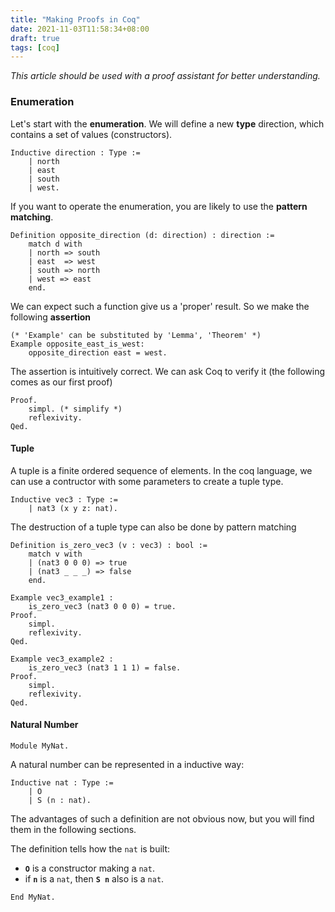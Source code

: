 ```yaml
---
title: "Making Proofs in Coq"
date: 2021-11-03T11:58:34+08:00
draft: true
tags: [coq]
---
```


*This article should be used with a proof assistant for better understanding.*

### Enumeration

Let's start with the **enumeration**.
We will define a new **type** direction, which contains a set of values (constructors).
```coq
Inductive direction : Type :=
	| north
	| east
	| south
	| west.
```

If you want to operate the enumeration, you are likely to use the **pattern matching**.
```coq
Definition opposite_direction (d: direction) : direction :=
	match d with
	| north => south
	| east  => west
	| south => north
	| west => east
	end.
```

We can expect such a function give us a 'proper' result. So we make the following **assertion**
```coq
(* 'Example' can be substituted by 'Lemma', 'Theorem' *)
Example opposite_east_is_west:
	opposite_direction east = west.
```

The assertion is intuitively correct. We can ask Coq to verify it (the following comes as our first proof) 
```coq
Proof.
	simpl. (* simplify *)
	reflexivity.
Qed.
```

#### Tuple

A tuple is a finite ordered sequence of elements.
In the coq language, we can use a contructor with some parameters to create a tuple type.

```coq
Inductive vec3 : Type :=
	| nat3 (x y z: nat).
```

The destruction of a tuple type can also be done by pattern matching

```coq
Definition is_zero_vec3 (v : vec3) : bool :=
	match v with
	| (nat3 0 0 0) => true
	| (nat3 _ _ _) => false
	end.

Example vec3_example1 :
	is_zero_vec3 (nat3 0 0 0) = true.
Proof.
	simpl.
	reflexivity.
Qed.

Example vec3_example2 :
	is_zero_vec3 (nat3 1 1 1) = false.
Proof.
	simpl.
	reflexivity.
Qed.
```
#### Natural Number

```Coq
Module MyNat.
```

A natural number can be represented in a inductive way:

```Coq
Inductive nat : Type :=
	| O
	| S (n : nat).
```

The advantages of such a definition are not obvious now, but you will find them in the following sections. 

The definition tells how the `nat` is built:
* **`O`** is a constructor making a `nat`.
* if **`n`** is a `nat`, then **`S n`** also is a `nat`.

```coq
End MyNat.
```
